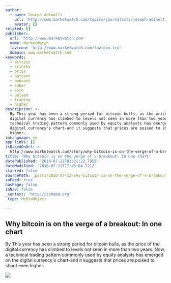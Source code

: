 ```yaml
---
author:
  - name: Joseph Adinolfi
    url: 'http://www.marketwatch.com/topics/journalists/joseph-adinolfi'
    avatar: {}
related: []
publisher:
  url: 'http://www.marketwatch.com'
  name: MarketWatch
  favicon: 'http://www.marketwatch.com/favicon.ico'
  domain: www.marketwatch.com
keywords:
  - bitcoin
  - krinsky
  - price
  - pattern
  - pennant
  - sober
  - coin
  - poised
  - trading
  - higher
description: >-
  By This year has been a strong period for bitcoin bulls, as the price of the
  digital currency has climbed to levels not seen in more than two years. Now, a
  technical trading pattern commonly used by equity analysts has emerged on the
  digital currency's chart-and it suggests that prices are poised to shoot even
  higher.
inLanguage: en
app_links: []
isBasedOnUrl: >-
  http://www.marketwatch.com/story/why-bitcoin-is-on-the-verge-of-a-breakout-in-one-chart-2016-07-11
title: 'Why bitcoin is on the verge of a breakout: In one chart'
datePublished: '2016-07-12T03:21:22.795Z'
dateModified: '2016-07-11T17:45:04.521Z'
starred: false
sourcePath: _posts/2016-07-12-why-bitcoin-is-on-the-verge-of-a-breakout-in-one-chart.md
inFeed: true
hasPage: false
inNav: false
_context: 'http://schema.org'
_type: MediaObject

---
```

<article style=""><h1>Why bitcoin is on the verge of a breakout: In one chart</h1><p>By This year has been a strong period for bitcoin bulls, as the price of the digital currency has climbed to levels not seen in more than two years. Now, a technical trading pattern commonly used by equity analysts has emerged on the digital currency's chart-and it suggests that prices are poised to shoot even higher.</p><img src="http://s.marketwatch.com/public/resources/MWimages/MW-EC115_bitcoi_ZG_20151228130939.jpg" /></article>